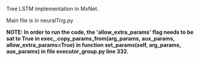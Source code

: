 Tree LSTM implementation in MxNet.

Main file is in neuralTrig.py

**NOTE: In order to run the code, the 'allow_extra_params' flag needs to be sat to True in exec_.copy_params_from(arg_params, aux_params, allow_extra_params=True) in function set_params(self, arg_params, aux_params) in file executor_group.py line 332.**
